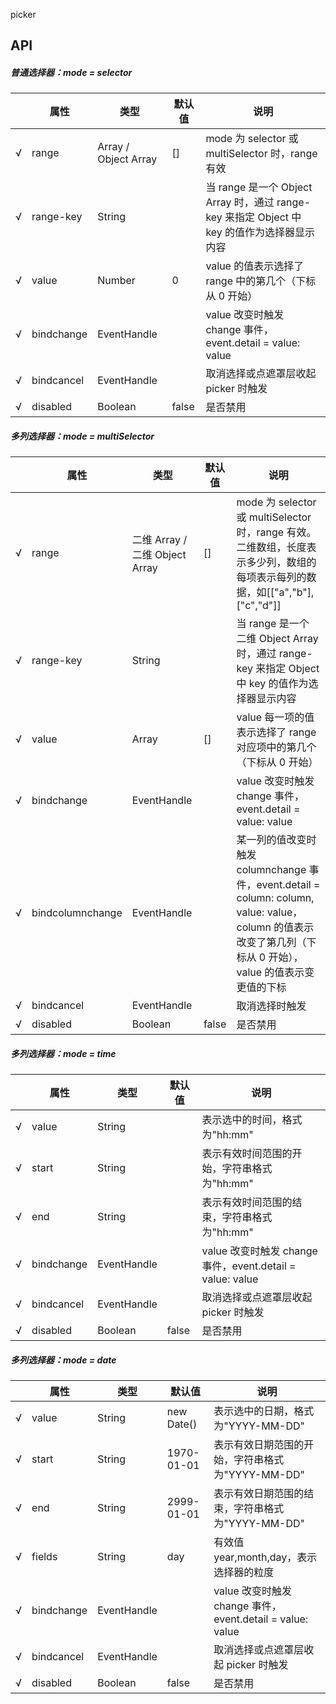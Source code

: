 picker

## API

##### 普通选择器：mode = selector

|     | 属性       | 类型                 | 默认值 | 说明                                                                                        |
| --- | ---------- | -------------------- | ------ | ------------------------------------------------------------------------------------------- |
| √   | range      | Array / Object Array | []     | mode 为 selector 或 multiSelector 时，range 有效                                            |
| √   | range-key  | String               |        | 当 range 是一个 Object Array 时，通过 range-key 来指定 Object 中 key 的值作为选择器显示内容 |
| √   | value      | Number               | 0      | value 的值表示选择了 range 中的第几个（下标从 0 开始）                                      |
| √   | bindchange | EventHandle          |        | value 改变时触发 change 事件，event.detail = value: value                                   |
| √   | bindcancel | EventHandle          |        | 取消选择或点遮罩层收起 picker 时触发                                                        |
| √   | disabled   | Boolean              | false  | 是否禁用                                                                                    |

##### 多列选择器：mode = multiSelector

|     | 属性             | 类型                           | 默认值 | 说明                                                                                                                                                          |
| --- | ---------------- | ------------------------------ | ------ | ------------------------------------------------------------------------------------------------------------------------------------------------------------- |
| √   | range            | 二维 Array / 二维 Object Array | []     | mode 为 selector 或 multiSelector 时，range 有效。二维数组，长度表示多少列，数组的每项表示每列的数据，如[["a","b"], ["c","d"]]                                |
| √   | range-key        | String                         |        | 当 range 是一个 二维 Object Array 时，通过 range-key 来指定 Object 中 key 的值作为选择器显示内容                                                              |
| √   | value            | Array                          | []     | value 每一项的值表示选择了 range 对应项中的第几个（下标从 0 开始）                                                                                            |
| √   | bindchange       | EventHandle                    |        | value 改变时触发 change 事件，event.detail = value: value                                                                                                     |
| √   | bindcolumnchange | EventHandle                    |        | 某一列的值改变时触发 columnchange 事件，event.detail = column: column, value: value，column 的值表示改变了第几列（下标从 0 开始），value 的值表示变更值的下标 |
| √   | bindcancel       | EventHandle                    |        | 取消选择时触发                                                                                                                                                |
| √   | disabled         | Boolean                        | false  | 是否禁用                                                                                                                                                      |

##### 多列选择器：mode = time

|     | 属性       | 类型        | 默认值 | 说明                                                      |
| --- | ---------- | ----------- | ------ | --------------------------------------------------------- |
| √   | value      | String      |        | 表示选中的时间，格式为"hh:mm"                             |
| √   | start      | String      |        | 表示有效时间范围的开始，字符串格式为"hh:mm"               |
| √   | end        | String      |        | 表示有效时间范围的结束，字符串格式为"hh:mm"               |
| √   | bindchange | EventHandle |        | value 改变时触发 change 事件，event.detail = value: value |
| √   | bindcancel | EventHandle |        | 取消选择或点遮罩层收起 picker 时触发                      |
| √   | disabled   | Boolean     | false  | 是否禁用                                                  |

##### 多列选择器：mode = date

|     | 属性       | 类型        | 默认值     | 说明                                                      |
| --- | ---------- | ----------- | ---------- | --------------------------------------------------------- |
| √   | value      | String      | new Date() | 表示选中的日期，格式为"YYYY-MM-DD"                        |
| √   | start      | String      | 1970-01-01 | 表示有效日期范围的开始，字符串格式为"YYYY-MM-DD"          |
| √   | end        | String      | 2999-01-01 | 表示有效日期范围的结束，字符串格式为"YYYY-MM-DD"          |
| √   | fields     | String      | day        | 有效值 year,month,day，表示选择器的粒度                   |
| √   | bindchange | EventHandle |            | value 改变时触发 change 事件，event.detail = value: value |
| √   | bindcancel | EventHandle |            | 取消选择或点遮罩层收起 picker 时触发                      |
| √   | disabled   | Boolean     | false      | 是否禁用                                                  |
